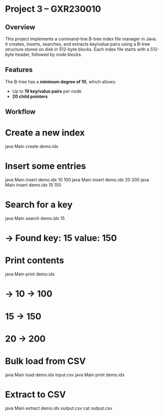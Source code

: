 # Project 3 – GXR230010

## Overview

This project implements a command-line B-tree index file manager in Java. It creates, inserts, searches, and extracts key/value pairs using a B-tree structure stored on disk in 512-byte blocks. Each index file starts with a 512-byte header, followed by node blocks.

## Features
The B-tree has a **minimum degree of 10**, which allows:
- Up to **19 key/value pairs** per node
- **20 child pointers**


## Workflow

# Create a new index
java Main create demo.idx

# Insert some entries
java Main insert demo.idx 10 100
java Main insert demo.idx 20 200
java Main insert demo.idx 15 150

# Search for a key
java Main search demo.idx 15
# → Found key: 15 value: 150

# Print contents
java Main print demo.idx
# → 10 -> 100
#   15 -> 150
#   20 -> 200

# Bulk load from CSV
java Main load demo.idx input.csv
java Main print demo.idx

# Extract to CSV
java Main extract demo.idx output.csv
cat output.csv
